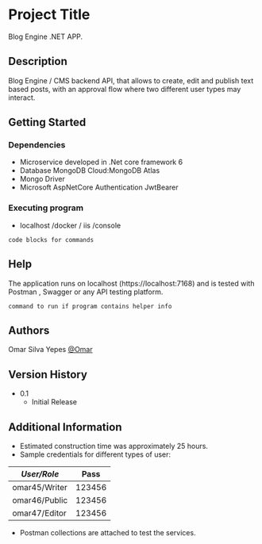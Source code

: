 # Project Title

Blog Engine .NET APP.

## Description

Blog Engine / CMS backend API, that allows to create, edit and publish text based posts, with an approval flow where two different user types may interact.

## Getting Started

### Dependencies

* Microservice developed in .Net core framework 6
* Database MongoDB Cloud:MongoDB Atlas
* Mongo Driver
* Microsoft AspNetCore Authentication JwtBearer


### Executing program

* localhost /docker / iis /console
```
code blocks for commands
```

## Help

The application runs on localhost  (https://localhost:7168) and is tested with Postman , Swagger or any API testing platform.
```
command to run if program contains helper info
```

## Authors

Omar Silva Yepes 
[@Omar](omar.yepes@hotmail.com)

## Version History

* 0.1
    * Initial Release

## Additional Information

* Estimated construction time was approximately 25 hours.
* Sample credentials for different types of user:

| *User/Role*     | Pass                                             |
| ------------ | ---------------------------------------------------- |
| omar45/Writer | 123456        |
| omar46/Public           | 123456      |
| omar47/Editor             | 123456|

* Postman collections are attached to test the services.